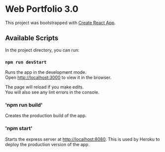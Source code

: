 # Web Portfolio 3.0

This project was bootstrapped with [Create React App](https://github.com/facebook/create-react-app).

## Available Scripts

In the project directory, you can run:

### `npm run devStart`

Runs the app in the development mode.<br />
Open [http://localhost:3000](http://localhost:3000) to view it in the browser.

The page will reload if you make edits.<br />
You will also see any lint errors in the console.

### 'npm run build'

Creates the production build of the app.

### 'npm start'

Starts the express server at [http://localhost:8080](http://localhost:8080). This is used by Heroku to deploy the production version of the app.
